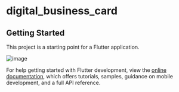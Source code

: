 # digital_business_card


## Getting Started

This project is a starting point for a Flutter application.

![image](https://user-images.githubusercontent.com/91271963/185733841-fb4d21c8-dd5e-4cb3-a72f-5857ff5e044a.png)




For help getting started with Flutter development, view the
[online documentation](https://docs.flutter.dev/), which offers tutorials,
samples, guidance on mobile development, and a full API reference.
